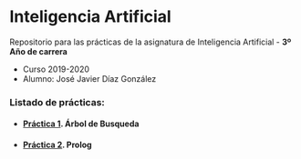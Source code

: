 # Inteligencia Artificial

Repositorio para las prácticas de la asignatura de Inteligencia Artificial - **3º Año de carrera**
- Curso 2019-2020
- Alumno: José Javier Díaz González

### Listado de prácticas:
- #### [Práctica 1](https://github.com/alu0101128894/IA/tree/main/Practica%201.%20Arbol%20de%20Busqueda). Árbol de Busqueda

- #### [Práctica 2](https://github.com/alu0101128894/IA/tree/main/Practica%202.%20Prolog). Prolog